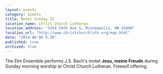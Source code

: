 ```yaml
---
layout: events
category: events
title: Motet Sunday II
location_name: Christ Church Lutheran
location_address: "3244 34th Ave S, Minneapolis, MN 55406"
location_url: "http://www.christchurchluth.org/map.html"
date: "2014-04-06 9:30"
published: true
archived: true
---
```


The Elm Ensemble performs J.S. Bach's motet **Jesu, meine Freude** during Sunday morning worship at Christ Church Lutheran. Freewill offering.